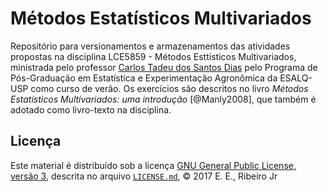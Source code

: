 # Métodos Estatísticos Multivariados #

Repositório para versionamentos e armazenamentos das atividades
propostas na disciplina LCE5859 - Métodos Esttísticos Multivariados,
ministrada pelo professor [Carlos Tadeu dos Santos Dias][carlos] pelo
Programa de Pós-Graduação em Estatística e Experimentação Agronômica da
ESALQ-USP como curso de verão. Os exercícios são descritos no livro
_Métodos Estatísticos Multivariados: uma introdução_ [@Manly2008], que
também é adotado como livro-texto na disciplina.

## Licença ##

Este material é distribuído sob a licença
[GNU General Public License, versão 3], descrita no arquivo
[`LICENSE.md`], © 2017 E. E., Ribeiro Jr

[carlos]: http://www.lce.esalq.usp.br/tadeu.html
[GNU General Public License, versão 3]: https://www.gnu.org/licenses/gpl-3.0.html
[`LICENSE.md`]: https://github.com/JrEduardo/est5859-mem/blob/master/LICENSE.md

